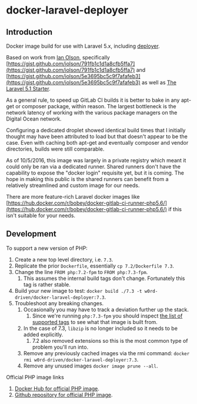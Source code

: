 # docker-laravel-deployer

## Introduction

Docker image build for use with Laravel 5.x, including [deployer](http://deployer.org/).

Based on work from [Ian Olson](https://gist.github.com/iolson), specifically
[https://gist.github.com/iolson/791fb1c1d1a8cfb5ffa7](https://gist.github.com/iolson/791fb1c1d1a8cfb5ffa7) and
[https://gist.github.com/iolson/5e3695bc5c9f7afafeb3](https://gist.github.com/iolson/5e3695bc5c9f7afafeb3) as well as
[The Laravel 5.1 Starter](https://gitlab.com/nasirkhan/laravel-5-starter/blob/master/.gitlab-ci.yml).

As a general rule, to speed up GitLab CI builds it is better to bake in
any apt-get or composer package, within reason. The largest bottleneck is
the network latency of working with the various package managers on the
Digital Ocean network.

Configuring a dedicated droplet showed identical build times that I initially
thought may have been attributed to load but that doesn't appear to be the
case. Even with caching both apt-get and eventually composer and vendor
directories, builds were still comparable.

As of 10/5/2016, this image was largely in a private registry which meant
it could only be ran via a dedicated runner. Shared runners don't have the
capability to expose the "docker login" requisite yet, but it is coming. The
hope in making this public is the shared runners can benefit from a
relatively streamlined and custom image for our needs.

There are more feature-rich Laravel docker images like
[https://hub.docker.com/r/bobey/docker-gitlab-ci-runner-php5.6/](https://hub.docker.com/r/bobey/docker-gitlab-ci-runner-php5.6/) if this
isn't suitable for your needs.

## Development

To support a new version of PHP:

1. Create a new top level directory, i.e. `7.3`.
2. Replicate the prior `Dockerfile`, essentially `cp 7.2/Dockerfile 7.3`.
3. Change the line `FROM php:7.2-fpm` to `FROM php:7.3-fpm`.
   1. This assumes the internal build tags don't change. Fortunately this tag is rather stable.
4. Build your new image to test: `docker build ./7.3 -t w0rd-driven/docker-laravel-deployer:7.3`.
5. Troubleshoot any breaking changes.
   1. Occasionally you may have to track a deviation further up the stack.
      1. Since we're running `php:7.3-fpm` you should inspect [the list of supported tags](https://github.com/docker-library/docs/blob/master/php/README.md#supported-tags-and-respective-dockerfile-links) to see what that image is built from.
   2. In the case of 7.3, `libzip` is no longer included so it needs to be added explicitly.
      1. 7.2 also removed extensions so this is the most common type of problem you'll run into.
   3. Remove any previously cached images via the rmi command: `docker rmi w0rd-driven/docker-laravel-deployer:7.3`.
   4. Remove any unused images `docker image prune --all`.

Official PHP image links

   1. [Docker Hub for official PHP image](https://hub.docker.com/_/php).
   2. [Github repository for official PHP image](https://github.com/docker-library/php).
